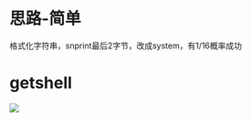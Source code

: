 # 思路-简单
格式化字符串，snprint最后2字节，改成system，有1/16概率成功

# getshell
![](https://r2.20161023.xyz/pic/20250519093238181.png)
